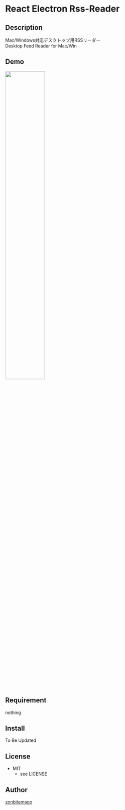 React Electron Rss-Reader
====

## Description
Mac/Windows対応デスクトップ用RSSリーダー<br/>
Desktop Feed Reader for Mac/Win
## Demo
<img src="https://raw.github.com/zonbitamago/rss-reader/images/demo.gif" width="50%"/>

## Requirement
nothing

<!-- ## Usage -->

## Install
To Be Updated

<!-- ## Contribution -->

## License
* MIT  
    * see LICENSE


## Author

[zonbitamago](https://github.com/zonbitamago)
